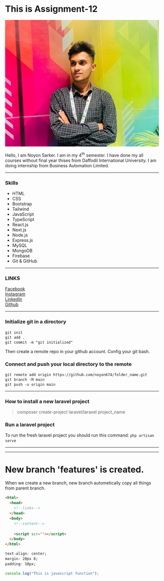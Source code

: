 # This is Assignment-12

<img src="./Pic.jpg"/>

<p>
Hello, I am Noyon Sarker. I am in my 4<sup>th</sup> semester. I have done my all courses without final year thises from Daffodil International University. I am doing internship from Business Automation Limited.
<p>

<hr>

### Skills

- HTML
- CSS
- Bootstrap
- Tailwind
- JavaScript
- TypeScript
- React.js
- Next.js
- Node.js
- Express.js
- MySQL
- MongoDB
- Firebase
- Git & GitHub

<hr>

### LINKS

[Facebook](https://www.facebook.com/prethun/) <br>
[Instagram](https://www.instagram.com/i.amithun) <br>
[LinkedIn](https://www.linkedin.com/in/noyon674/) <br>
[Github](https://github.com/noyon674)

<hr>

### Initialize git in a directory

```git
git init
git add .
git commit -m "git initialized"
```

Then create a remote repo in your github account. Config your git bash.

### Connect and push your local directory to the remote

```git
git remote add origin https://github.com/noyon674/folder_name.git
git branch -M main
git push -u origin main
```

<hr>

### How to install a new laravel project

> composer create-project laravel/laravel project_name

### Run a laravel project

To run the fresh laravel project you should run this command: `php artisan serve`

<hr> 
<hr>

# New branch 'features' is created.

<p>
When we create a new branch, new branch autometically copy all things from parent branch.
</p>

```html
<html>
  <head>
    <!--links-->
  </head>
  <body>
    <!--content-->

    <script scr=""></script>
  </body>
</html>
```

```css
text-align: center;
margin: 20px 0;
padding: 10px;
```

```javascript
console.log("This is javascript function");
```
